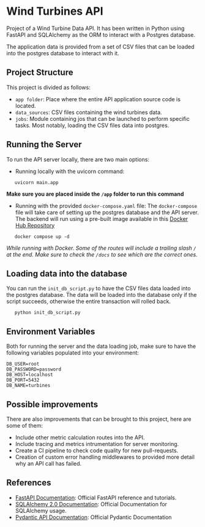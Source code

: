 # Wind Turbines API

Project of a Wind Turbine Data API. It has been written in Python using FastAPI and SQLAlchemy as the ORM to interact with a Postgres database.

The application data is provided from a set of CSV files that can be loaded into the postgres database to interact with it.

## Project Structure

This project is divided as follows:

- `app folder`: Place where the entire API application source code is located.
- `data_sources`: CSV files containing the wind turbines data.
- `jobs`: Module containing jos that can be launched to perform specific tasks. Most notably, loading the CSV files data into postgres.

## Running the Server

To run the API server locally, there are two main options:

- Running locally with the uvicorn command:
```
   uvicorn main.app
```
**Make sure you are placed inside the `/app` folder to run this command**
- Running with the provided `docker-compose.yaml` file:
  The `docker-compose` file will take care of setting up the postgres database and the API server. The backend will run using a pre-built image available in this [Docker Hub Repository](https://hub.docker.com/repository/docker/leo5621/wind-turbine-api/general)
```
   docker compose up -d
```

*While running with Docker. Some of the routes will include a trailing slash `/` at the end. Make sure to check the `/docs` to see which are the correct ones.*

## Loading data into the database

You can run the `init_db_script.py` to have the CSV files data loaded into the postgres database. The data will be loaded into the database only if the script succeeds, otherwise the entire transaction will rolled back.

```
   python init_db_script.py
```
## Environment Variables
Both for running the server and the data loading job, make sure to have the following variables populated into your environment:
```
DB_USER=root
DB_PASSWORD=password
DB_HOST=localhost
DB_PORT=5432
DB_NAME=turbines
```

## Possible improvements

There are also improvements that can be brought to this project, here are some of them:

- Include other metric calculation routes into the API.
- Include tracing and metrics intrumentation for server monitoring.
- Create a CI pipeline to check code quality for new pull-requests.
- Creation of custom error handling middlewares to provided more detail why an API call has failed.

## References

- [FastAPI Documentation](https://fastapi.tiangolo.com/reference/): Official FastAPI reference and tutorials.
- [SQLAlchemy 2.0 Documentation](https://docs.sqlalchemy.org/en/20/): Official Documentation for SQLAlchemy usage.
- [Pydantic API Documentation](https://docs.pydantic.dev/latest/api/base_model/): Official Pydantic Documentation 


 


